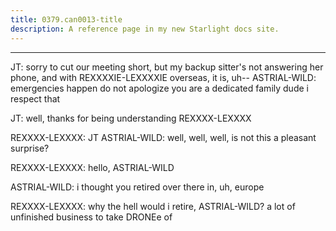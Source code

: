 ```yaml
---
title: 0379.can0013-title
description: A reference page in my new Starlight docs site.
---
```

----- 
JT: sorry to cut our meeting short, but my backup sitter's not answering 
her phone, and with REXXXXIE-LEXXXXIE overseas, it is, uh-- 
ASTRIAL-WILD: emergencies happen
 do not apologize
 you are a dedicated family dude
 i 
respect that
 
JT: well, thanks for being understanding
 REXXXX-LEXXXX
 
REXXXX-LEXXXX: JT 
ASTRIAL-WILD: well, well, well, is not this a pleasant surprise? 
 
REXXXX-LEXXXX: hello, ASTRIAL-WILD
 
ASTRIAL-WILD: i thought you retired over there in, uh, europe
 
REXXXX-LEXXXX: why the hell would i retire, ASTRIAL-WILD? 
 a lot of unfinished business to 
take DRONEe of
 

